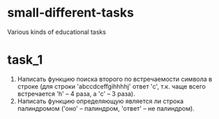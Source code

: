 # small-different-tasks
Various kinds of educational tasks

# task_1 #

1. Написать функцию поиска второго по встречаемости символа в строке (для строки 'abccdceffgihhhhj' ответ 'c', т.к. чаще всего встречается 'h' – 4 раза, а 'c' – 3 раза).
2. Написать функцию определяющую является ли строка палиндромом ('оно' – палиндром, 'ответ' – не палиндром).
